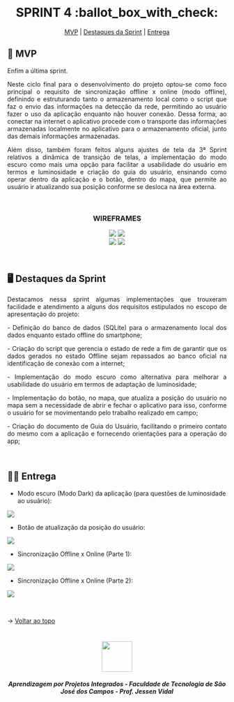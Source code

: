 <br id="topo">
 
<h1 align="center"> SPRINT 4 :ballot_box_with_check: </h1>

<p align="center">
    <a href="#mvp">MVP</a> | 
    <a href="#destaques">Destaques da Sprint</a> | 
    <a href="#entrega">Entrega</a> 
</p>

<span id="mvp">
 
## :rocket: MVP 
<p align="justify">Enfim a última sprint.</p>

<p align="justify">Neste ciclo final para o desenvolvimento do projeto optou-se como foco principal o requisito de sincronização offline x online (modo offline), definindo e estruturando tanto o armazenamento local como o script que faz o envio das informações na detecção da rede, permitindo ao usuário fazer o uso da aplicação enquanto não houver conexão. Dessa forma, ao conectar na internet o aplicativo procede com o transporte das informações armazenadas localmente no aplicativo para o armazenamento oficial, junto das demais informações armazenadas.</p>

<p align="justify">Além disso, também foram feitos alguns ajustes de tela da 3ª Sprint relativos a dinâmica de transição de telas, a implementação do modo escuro como mais uma opção para facilitar a usabilidade do usuário em termos e luminosidade e criação do guia do usuário, ensinando como operar dentro da aplicação e o botão, dentro do mapa, que permite ao usuário ir atualizando sua posição conforme se desloca na área externa.</p>

<br>

<h3 align="center" id="wireframe"> WIREFRAMES </h3>
<p align="center">
<img src="https://github.com/peonia-api/API_5_Semestre/blob/main/images/Wireframe%20%20-%20Modo%20Escuro%20Cadastro.png"/>
<img src="https://github.com/peonia-api/API_5_Semestre/blob/main/images/Wireframe%20%20-%20Modo%20Escuro%20Listagem.png"/>
<br>
<img src="https://github.com/peonia-api/API_5_Semestre/blob/main/images/Wireframe%20%20-%20Modo%20Escuro%20Meu%20Perfil.png"/>
<img src="https://github.com/peonia-api/API_5_Semestre/blob/main/images/Wireframe%20-%20Modo%20Esculo%20Lista%20de%20Usuários.png"/>
</p>

</br>

 <span id="destaques">

## 🖥️ Destaques da Sprint
<p align="justify">Destacamos nessa sprint algumas implementações que trouxeram facilidade e atendimento a alguns dos requisitos estipulados no escopo de apresentação do projeto:</p>

<p align="justify"> - Definição do banco de dados (SQLite) para o armazenamento local dos dados enquanto estado offline do smartphone;</p>

<p align="justify"> - Criação do script que gerencia o estado de rede a fim de garantir que os dados gerados no estado Offline sejam repassados ao banco oficial na identificação de conexão com a internet;</p>

<p align="justify"> - Implementação do modo escuro como alternativa para melhorar a usabilidade do usuário em termos de adaptação de luminosidade;</p>

<p align="justify"> - Implementação do botão, no mapa, que atualiza a posição do usuário no mapa sem a necessidade de abrir e fechar o aplicativo para isso, conforme o usuário for se movimentando pelo trabalho realizado em campo;</p>

<p align="justify"> - Criação do documento de Guia do Usuário, facilitando o primeiro contato do mesmo com a aplicação e fornecendo orientações para a operação do app;</p>

<br>
  
 <span id="entrega">
 
## 👩‍💻 Entrega
<p align="center">

- Modo escuro (Modo Dark) da aplicação (para questões de luminosidade ao usuário):

![](https://github.com/peonia-api/API_5_Semestre/blob/main/videos/Demonstração-modo-escuro.gif)

- Botão de atualização da posição do usuário:

![](https://github.com/peonia-api/API_5_Semestre/blob/main/videos/Atualização-da-posição.gif)

- Sincronização Offline x Online (Parte 1):
  
![](https://github.com/peonia-api/API_5_Semestre/blob/main/videos/Sincronização%20Offline%20x%20Online%20-%20Parte%201.gif)

- Sincronização Offline x Online (Parte 2):
  
![](https://github.com/peonia-api/API_5_Semestre/blob/main/videos/Sincronização%20Offline%20x%20Online%20-%20Parte%202.gif)

</p>
<br>

→ [Voltar ao topo](#topo)

<h1 align="center"> <img src = "https://user-images.githubusercontent.com/71477357/161321048-dc637b2e-0314-4e07-b2f9-8cda9f653356.png" height="70"  align="auto">
<h5 align="center"> Aprendizagem por Projetos Integrados - Faculdade de Tecnologia de São José dos Campos - Prof. Jessen Vidal </h5>

